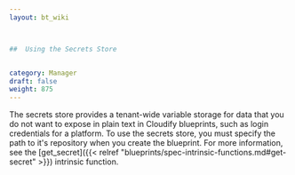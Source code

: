 ```yaml
---
layout: bt_wiki



##  Using the Secrets Store


category: Manager
draft: false
weight: 875
---
```


The secrets store provides a tenant-wide variable storage for data that you do not want to expose in plain text in Cloudify blueprints, such as login credentials for a platform. To use the secrets store, you must specify the path to it's repository when you create the blueprint. For more information, see the [get_secret]({{< relref "blueprints/spec-intrinsic-functions.md#get-secret" >}}) intrinsic function.
